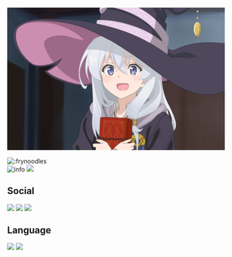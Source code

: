 ![](pic/ireina2.jpg)

![:frynoodles](https://count.getloli.com/get/@:frynoodles)  
 ![info](https://github-readme-stats.vercel.app/api?username=frynoodles&show_icons=true&count_private=true&hide=prs&theme=dark)
 ![](https://github-readme-stats.vercel.app/api/top-langs/?username=frynoodles&hide=TeX&layout=compact)
  ## Social
 [![](https://img.shields.io/badge/--twitter?label=Twitter&logo=Twitter&style=social)](https://twitter.com/Ilovefrynoodle1)
 [![](https://img.shields.io/badge/%5B%5D~(%EF%BF%A3%E2%96%BD%EF%BF%A3)~*-bilibili-ff69b4)](https://space.bilibili.com/29325500)
  [![](https://img.shields.io/badge/-sanshuidesu@163.com-c14438?style=plastic&logo=Gmail&logoColor=white&link=mailto:sanshuidesu@163.com)](mailto:sanshuidesu@163.com)

 ## Language
 ![](https://img.shields.io/badge/c%20-%2300599C.svg?&style=for-the-badge&logo=c&logoColor=white)
 ![](https://img.shields.io/badge/c++%20-%2300599C.svg?&style=for-the-badge&logo=c%2B%2B&ogoColor=white)

